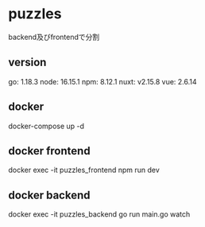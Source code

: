 # puzzles
backend及びfrontendで分割

## version
go: 1.18.3
node: 16.15.1
npm: 8.12.1
nuxt: v2.15.8
vue: 2.6.14

## docker
docker-compose up -d

## docker frontend
docker exec -it puzzles_frontend npm run dev

## docker backend
docker exec -it puzzles_backend go run main.go watch